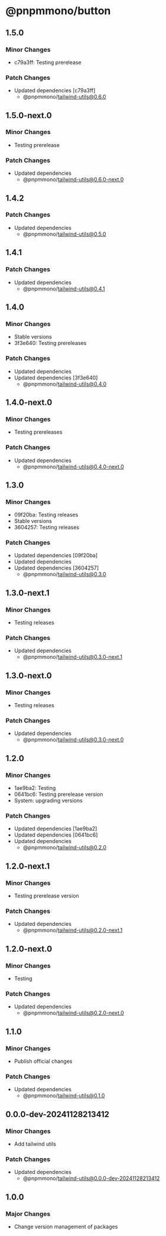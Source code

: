 # @pnpmmono/button

## 1.5.0

### Minor Changes

- c79a3ff: Testing prerelease

### Patch Changes

- Updated dependencies [c79a3ff]
  - @pnpmmono/tailwind-utils@0.6.0

## 1.5.0-next.0

### Minor Changes

- Testing prerelease

### Patch Changes

- Updated dependencies
  - @pnpmmono/tailwind-utils@0.6.0-next.0

## 1.4.2

### Patch Changes

- Updated dependencies
  - @pnpmmono/tailwind-utils@0.5.0

## 1.4.1

### Patch Changes

- Updated dependencies
  - @pnpmmono/tailwind-utils@0.4.1

## 1.4.0

### Minor Changes

- Stable versions
- 3f3e640: Testing prereleases

### Patch Changes

- Updated dependencies
- Updated dependencies [3f3e640]
  - @pnpmmono/tailwind-utils@0.4.0

## 1.4.0-next.0

### Minor Changes

- Testing prereleases

### Patch Changes

- Updated dependencies
  - @pnpmmono/tailwind-utils@0.4.0-next.0

## 1.3.0

### Minor Changes

- 09f20ba: Testing releases
- Stable versions
- 3604257: Testing releases

### Patch Changes

- Updated dependencies [09f20ba]
- Updated dependencies
- Updated dependencies [3604257]
  - @pnpmmono/tailwind-utils@0.3.0

## 1.3.0-next.1

### Minor Changes

- Testing releases

### Patch Changes

- Updated dependencies
  - @pnpmmono/tailwind-utils@0.3.0-next.1

## 1.3.0-next.0

### Minor Changes

- Testing releases

### Patch Changes

- Updated dependencies
  - @pnpmmono/tailwind-utils@0.3.0-next.0

## 1.2.0

### Minor Changes

- 1ae9ba2: Testing
- 0641bc6: Testing prerelease version
- System: upgrading versions

### Patch Changes

- Updated dependencies [1ae9ba2]
- Updated dependencies [0641bc6]
- Updated dependencies
  - @pnpmmono/tailwind-utils@0.2.0

## 1.2.0-next.1

### Minor Changes

- Testing prerelease version

### Patch Changes

- Updated dependencies
  - @pnpmmono/tailwind-utils@0.2.0-next.1

## 1.2.0-next.0

### Minor Changes

- Testing

### Patch Changes

- Updated dependencies
  - @pnpmmono/tailwind-utils@0.2.0-next.0

## 1.1.0

### Minor Changes

- Publish official changes

### Patch Changes

- Updated dependencies
  - @pnpmmono/tailwind-utils@0.1.0

## 0.0.0-dev-20241128213412

### Minor Changes

- Add tailwind utils

### Patch Changes

- Updated dependencies
  - @pnpmmono/tailwind-utils@0.0.0-dev-20241128213412

## 1.0.0

### Major Changes

- Change version management of packages
